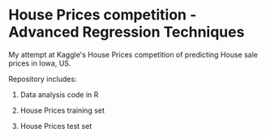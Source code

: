 # House Prices competition - Advanced Regression Techniques  

My attempt at Kaggle's House Prices competition of predicting House sale prices in Iowa, US.

Repository includes:

  1. Data analysis code in R
  
  2. House Prices training set
  
  3. House Prices test set
